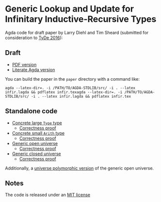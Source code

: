 Generic Lookup and Update for Infinitary Inductive-Recursive Types
==================================================================

Agda code for draft paper by Larry Diehl and Tim Sheard (submitted for consideration to [TyDe 2016](http://conf.researchr.org/track/icfp-2016/tyde-2016-papers)):

Draft
---------------

* [PDF version](https://dl.dropboxusercontent.com/u/31465260/drafts/infir.pdf)
* [Literate Agda version](paper/infir.tex)

You can build the paper in the `paper` directory with a command like:

`agda --latex-dir=. -i /PATH/TO/AGDA-STDLIB/src/ -i . --latex infir.lagda && pdflatex infir.texagda --latex-dir=. -i /PATH/TO/AGDA-STDLIB/src/ -i . --latex infir.lagda && pdflatex infir.tex`


Standalone code
---------------

* [Concrete large `Type` type](src/Infir/ConcreteLarge.agda)
  * [Correctness proof](src/Infir/ConcreteLarge.agda#L82-L115)
* [Concrete small `Arith` type](src/Infir/ConcreteSmall.agda)
  * [Correctness proof](src/Infir/ConcreteSmall.agda#L122-L155)
* [Generic open universe](src/Infir/GenericOpen.agda)
  * [Correctness proof](src/Infir/GenericOpen.agda#L160-L222)
* [Generic closed universe](src/Infir/GenericClosed.agda)
  * [Correctness proof](src/Infir/GenericOpen.agda#L196-L270)

Additionally, a [universe polymorphic version](src/Infir/GenericOpenHier.agda) of the generic open universe.

Notes
-----

The code is released under an [MIT license](src/LICENSE)
